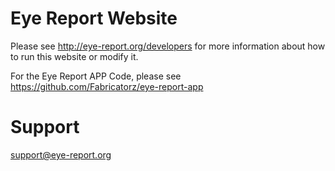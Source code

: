 Eye Report Website
==================

Please see http://eye-report.org/developers for more information about how to run this website or modify it.

For the Eye Report APP Code, please see https://github.com/Fabricatorz/eye-report-app


Support
=======

support@eye-report.org
